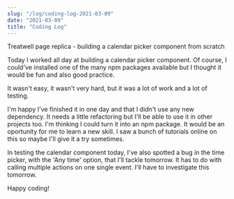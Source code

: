 ```yaml
---
slug: "/log/coding-log-2021-03-09"
date: "2021-03-09"
title: "Coding Log"
---
```


Treatwell page replica - building a calendar picker component from scratch

<p>Today I worked all day at building a calendar picker component. Of course, I could've installed one of the many npm packages available but I thought it would be fun and also good practice.</p>
<p>It wasn't easy, it wasn't very hard, but it was a lot of work and a lot of testing.</p>
<p>I'm happy I've finished it in one day and that I didn't use any new dependency. It needs a little refactoring but I'll be able to use it in other projects too. I'm thinking I could turn it into an npm package. It would be an oportunity for me to learn a new skill. I saw a bunch of tutorials online on this so maybe I'll give it a try sometimes.</p>
<p>In testing the calendar component today, I've also spotted a bug in the time picker, with the 'Any time' option, that I'll tackle tomorrow. It has to do with calling multiple actions on one single event. I'll have to investigate this tomorrow.</p>
<p>Happy coding!</p>

